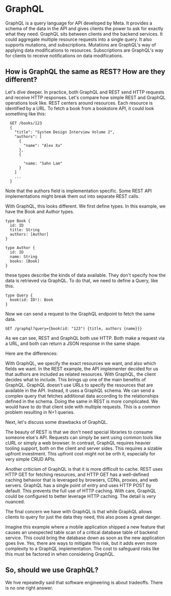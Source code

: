 # GraphQL
GraphQL is a query language for API developed by Meta. It provides a schema of the data in the API and gives clients the power to ask for exactly what they need. GraphQL sits between clients and the backend services. It could aggregate multiple resource requests into a single query. It also supports mutations, and subscriptions. Mutations are GraphQL's way of applying data modifications to resources. Subscriptions are GraphQL's way for clients to receive notifications on data modifications.

## How is GraphQL the same as REST? How are they different?
Let's dive deeper. In practice, both GraphQL and REST send HTTP requests and receive HTTP responses. Let's compare how simple REST and GraphQL operations look like. REST centers around resources. Each resource is identified by a URL. To fetch a book from a bookstore API, it could look something like this: 

```
  GET /books/123
  {
    "title": "System Design Interview Volume 2",
    "authors": [
      {
        "name": "Alex Xu"
      },
      {
        
        "name: "Sahn Lam"
      }
    ]
    ...
  }
```
Note that the authors field is implementation specific. Some REST API implementations might break them out into separate REST calls. 

With GraphQL, this looks different. We first define types. In this example, we have the Book and Author types.
```
type Book {
  id: ID
  title: String
  authors: [Author]
}

type Author {
  id: ID
  name: String
  books: [Book]
}
```

these types describe the kinds of data available. They don't specify how the data is retrieved via GraphQL. To do that, we need to define a Query, like this. 
```
type Query {
  book(id: ID!): Book
}
```

Now we can send a request to the GraphQL endpoint to fetch the same data.
```
GET /graphql?query={book(id: "123") {title, authors {name}}}
```

As we can see, REST and GraphQL both use HTTP. Both make a request via a URL, and both can return a JSON response in the same shape.

Here are the differences:

With GraphQL, we specify the exact resources we want, and also which fields we want. In the REST example, the API implementer decided for us that authors are included as related resources. With GraphQL, the client decides what to include. This brings up one of the main benefits of GraphQL. GraphQL doesn't use URLs to specify the resources that are available in the API. Instead, it uses a GraphQL schema. We can send a complex query that fetches additional data according to the relationships defined in the schema. Doing the same in REST is more complicated. We would have to do that client side with multiple requests. This is a common problem resulting in N+1 queries. 

Next, let's discuss some drawbacks of GraphQL. 

The beauty of REST is that we don't need special libraries to consume someone else's API. Requests can simply be sent using common tools like cURL or simply a web browser. In contrast, GraphQL requires heavier tooling support, both on the client and server sides. This requires a sizable upfront investment. This upfront cost might not be orth it, especially for very simple CRUD APIs. 

Another criticism of GraphQL is that it is more difficult to cache. REST uses HTTP GET for fetching resources, and HTTP GET has a well-defined caching behavior that is  leveraged by browsers, CDNs, proxies, and web servers. GraphQL has a single point of entry and uses HTTP POST by default. This prevents the full use of HTTP caching. With care, GraphQL could be configured to better leverage HTTP caching. The detail is very nuanced. 

The final concern we have with GraphQL is that while GraphQL allows clients to query for just the data they need, this also poses a great danger. 

Imagine this example where a mobile application shipped a new feature that causes an unexpected table scan of a critical database table of backend service. This could bring the database down as soon as the new application goes live. Yes, there are ways to mitigate this risk, but it adds even more complexity to a GraphQL implementation. The cost to safeguard risks like this must be factored in when considering GraphQL. 

## So, should we use GraphQL?
We hve repeatedly said that software engineering is about tradeoffs. There is no one right answer. 